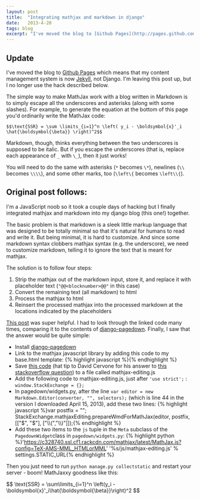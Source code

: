 ```yaml
---
layout: post
title:  "Integrating mathjax and markdown in django"
date:   2013-4-20
tags: blog
excerpt: "I've moved the blog to [Github Pages](http://pages.github.com) which means that my content management system is now [Jekyll](http://jekyllrb.com), not Django. I'm leaving this post up, but I no longer use the hack described below."
---
```


## Update

I've moved the blog to [Github Pages](http://pages.github.com) which means that my content management system is now [Jekyll](http://jekyllrb.com), not Django. I'm leaving this post up, but I no longer use the hack described below.

The simple way to make MathJax work with a blog written in Markdown is to simply escape all the underscores and asterisks (along with some slashes). For example, to generate the equation at the bottom of this page you'd ordinarily write the MathJax code:

```
$$\text{SSR} = \sum \limits_{i=1}^n \left( y_i - \boldsymbol{x}'_i \hat{\boldsymbol{\beta}} \right)^2$$
```

Markdown, though, thinks everything between the two underscores is supposed to be italic. But if you escape the underscores (that is, replace each appearance of `_` with `\_`), then it just works!

You will need to do the same with asterisks (`*` becomes `\*`), newlines (`\\` becomes `\\\\`), and some other marks, too (`\left\{` becomes `\left\\{`).

## Original post follows:

I'm a JavaScript noob so it took a couple days of hacking but I finally integrated mathjax and markdown into my django blog (this one!) together.

The basic problem is that markdown is a sleek little markup language that was designed to be totally minimal so that it's natural for humans to read and write it. But being minimal, it is hard to customize. And since some markdown syntax clobbers mathjax syntax (e.g. the underscore), we need to customize markdown, telling it to ignore the text that is meant for mathjax.

The solution is to follow four steps: 

 1. Strip the mathjax out of the markdown input, store it, and replace it with placeholder text (`"@@<blocknumber>@@"` in this case)
 2. Convert the remaining text (all markdown) to html
 3. Process the mathjax to html
 4. Reinsert the processed mathjax into the processed markdown at the locations indicated by the placeholders 

[This post](http://stackoverflow.com/questions/11228558/let-pagedown-and-mathjax-work-together) was super helpful. I had to look through the linked code many times, comparing it to the contents of [django-pagedown](https://github.com/timmyomahony/django-pagedown). Finally, I saw that the answer would be quite simple:

 * Install [django-pagedown](https://github.com/timmyomahony/django-pagedown/tree/master/pagedown)
 * Link to the mathjax javascript library by adding this code to my base.html template:
{% highlight javascript %}<script type="text/javascript" src="https://c328740.ssl.cf1.rackcdn.com/mathjax/latest/MathJax.js?config=TeX-AMS-MML_HTMLorMML"></script>{% endhighlight %}
 * Save [this code](http://somesquares.org/static/js/mathjax-editing.js) (hat tip to David Cervone for his answer to [this stackoverflow question](http://stackoverflow.com/questions/11228558/let-pagedown-and-mathjax-work-together)) to a file called mathjax-editing.js
 * Add the following code to mathjax-editing.js, just after `'use strict';` : `window.StackExchange = {};`
 * In pagedown/widgets.py, after the line `var editor = new Markdown.Editor(converter, "", selectors);` (which is line 44 in the version I downloaded April 15, 2013), add these two lines:
{% highlight javascript %}var postfix = "";
StackExchange.mathjaxEditing.prepareWmdForMathJax(editor, postfix, [["$", "$"], ["\\\\(","\\\\)"]]);{% endhighlight %}
 * Add these two items to the `js` tuple in the `Meta` subclass of the `PagedownWidget`class in `pagedown/widgets.py`:
{% highlight python %}'https://c328740.ssl.cf1.rackcdn.com/mathjax/latest/MathJax.js?config=TeX-AMS-MML_HTMLorMML'
'%s/js/mathjax-editing.js' % settings.STATIC\_URL{% endhighlight %}

Then you just need to run `python manage.py collectstatic` and restart your server - boom! MathJaxxy goodness like this:

<div>$$
\text{SSR} = \sum\limits_{i=1}^n \left(y_i - \boldsymbol{x}'_i\hat{\boldsymbol{\beta}}\right)^2
$$</div>